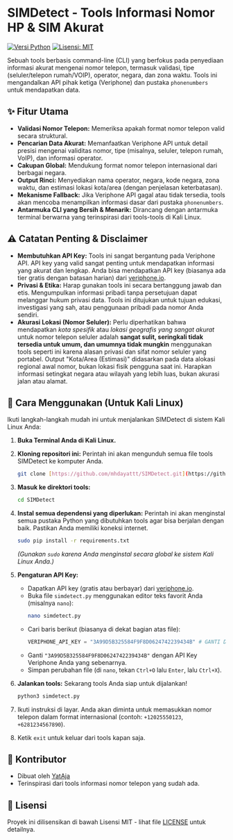 # SIMDetect - Tools Informasi Nomor HP & SIM Akurat

[![Versi Python](https://img.shields.io/badge/python-3.x-blue.svg)](https://www.python.org/downloads/)
[![Lisensi: MIT](https://img.shields.io/badge/License-MIT-yellow.svg)](https://opensource.org/licenses/MIT)

Sebuah tools berbasis command-line (CLI) yang berfokus pada penyediaan informasi akurat mengenai nomor telepon, termasuk validasi, tipe (seluler/telepon rumah/VOIP), operator, negara, dan zona waktu. Tools ini mengandalkan API pihak ketiga (Veriphone) dan pustaka `phonenumbers` untuk mendapatkan data.

## ✨ Fitur Utama

-   **Validasi Nomor Telepon:** Memeriksa apakah format nomor telepon valid secara struktural.
-   **Pencarian Data Akurat:** Memanfaatkan Veriphone API untuk detail presisi mengenai validitas nomor, tipe (misalnya, seluler, telepon rumah, VoIP), dan informasi operator.
-   **Cakupan Global:** Mendukung format nomor telepon internasional dari berbagai negara.
-   **Output Rinci:** Menyediakan nama operator, negara, kode negara, zona waktu, dan estimasi lokasi kota/area (dengan penjelasan keterbatasan).
-   **Mekanisme Fallback:** Jika Veriphone API gagal atau tidak tersedia, tools akan mencoba menampilkan informasi dasar dari pustaka `phonenumbers`.
-   **Antarmuka CLI yang Bersih & Menarik:** Dirancang dengan antarmuka terminal berwarna yang terinspirasi dari tools-tools di Kali Linux.

## ⚠️ Catatan Penting & Disclaimer

* **Membutuhkan API Key:** Tools ini sangat bergantung pada Veriphone API. API key yang valid sangat penting untuk mendapatkan informasi yang akurat dan lengkap. Anda bisa mendapatkan API key (biasanya ada tier gratis dengan batasan harian) dari [veriphone.io](https://veriphone.io/).
* **Privasi & Etika:** Harap gunakan tools ini secara bertanggung jawab dan etis. Mengumpulkan informasi pribadi tanpa persetujuan dapat melanggar hukum privasi data. Tools ini ditujukan untuk tujuan edukasi, investigasi yang sah, atau penggunaan pribadi pada nomor Anda sendiri.
* **Akurasi Lokasi (Nomor Seluler):** Perlu diperhatikan bahwa mendapatkan *kota spesifik* atau *lokasi geografis yang sangat akurat* untuk nomor telepon seluler adalah **sangat sulit, seringkali tidak tersedia untuk umum, dan umumnya tidak mungkin** menggunakan tools seperti ini karena alasan privasi dan sifat nomor seluler yang portabel. Output "Kota/Area (Estimasi)" didasarkan pada data alokasi regional awal nomor, bukan lokasi fisik pengguna saat ini. Harapkan informasi setingkat negara atau wilayah yang lebih luas, bukan akurasi jalan atau alamat.

## 🚀 Cara Menggunakan (Untuk Kali Linux)

Ikuti langkah-langkah mudah ini untuk menjalankan SIMDetect di sistem Kali Linux Anda:

1.  **Buka Terminal Anda di Kali Linux.**

2.  **Kloning repositori ini:**
    Perintah ini akan mengunduh semua file tools SIMDetect ke komputer Anda.
    ```bash
    git clone [https://github.com/mhdayattt/SIMDetect.git](https://github.com/mhdayattt/SIMDetect.git)
    ```

3.  **Masuk ke direktori tools:**
    ```bash
    cd SIMDetect
    ```

4.  **Instal semua dependensi yang diperlukan:**
    Perintah ini akan menginstal semua pustaka Python yang dibutuhkan tools agar bisa berjalan dengan baik. Pastikan Anda memiliki koneksi internet.
    ```bash
    sudo pip install -r requirements.txt
    ```
    *(Gunakan `sudo` karena Anda menginstal secara global ke sistem Kali Linux Anda.)*

5.  **Pengaturan API Key:**
    * Dapatkan API key (gratis atau berbayar) dari [veriphone.io](https://veriphone.io/).
    * Buka file `simdetect.py` menggunakan editor teks favorit Anda (misalnya `nano`):
        ```bash
        nano simdetect.py
        ```
    * Cari baris berikut (biasanya di dekat bagian atas file):
        ```python
        VERIPHONE_API_KEY = "3A99D5B325584F9F8D0624742239434B" # GANTI DENGAN API KEY ANDA
        ```
    * Ganti `"3A99D5B325584F9F8D0624742239434B"` dengan API Key Veriphone Anda yang sebenarnya.
    * Simpan perubahan file (di `nano`, tekan `Ctrl+O` lalu `Enter`, lalu `Ctrl+X`).

6.  **Jalankan tools:**
    Sekarang tools Anda siap untuk dijalankan!
    ```bash
    python3 simdetect.py
    ```

7.  Ikuti instruksi di layar. Anda akan diminta untuk memasukkan nomor telepon dalam format internasional (contoh: `+12025550123`, `+6281234567890`).
8.  Ketik `exit` untuk keluar dari tools kapan saja.

## 🙏 Kontributor

* Dibuat oleh [YatAja](https://github.com/mhdayattt)
* Terinspirasi dari tools informasi nomor telepon yang sudah ada.

## 📄 Lisensi

Proyek ini dilisensikan di bawah Lisensi MIT - lihat file [LICENSE](LICENSE) untuk detailnya.